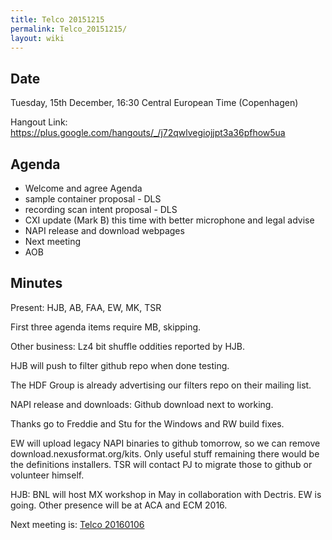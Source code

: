 ```yaml
---
title: Telco 20151215
permalink: Telco_20151215/
layout: wiki
---
```


Date
----

Tuesday, 15th December, 16:30 Central European Time (Copenhagen)

Hangout Link:
<https://plus.google.com/hangouts/_/j72qwlvegiojjpt3a36pfhow5ua>

Agenda
------

-   Welcome and agree Agenda
-   sample container proposal - DLS
-   recording scan intent proposal - DLS
-   CXI update (Mark B) this time with better microphone and legal
    advise
-   NAPI release and download webpages
-   Next meeting
-   AOB

Minutes
-------

Present: HJB, AB, FAA, EW, MK, TSR

First three agenda items require MB, skipping.

Other business: Lz4 bit shuffle oddities reported by HJB.

HJB will push to filter github repo when done testing.

The HDF Group is already advertising our filters repo on their mailing
list.

NAPI release and downloads: Github download next to working.

Thanks go to Freddie and Stu for the Windows and RW build fixes.

EW will upload legacy NAPI binaries to github tomorrow, so we can remove
download.nexusformat.org/kits. Only useful stuff remaining there would
be the definitions installers. TSR will contact PJ to migrate those to
github or volunteer himself.

HJB: BNL will host MX workshop in May in collaboration with Dectris. EW
is going. Other presence will be at ACA and ECM 2016.

Next meeting is: [Telco 20160106](Telco_20160106 "wikilink")
